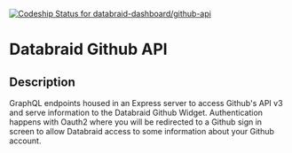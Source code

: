 [ ![Codeship Status for databraid-dashboard/github-api](https://app.codeship.com/projects/b1fbc110-60f4-0135-cb3b-76a002477897/status?branch=master)](https://app.codeship.com/projects/239611)

# Databraid Github API

## Description

GraphQL endpoints housed in an Express server to access Github's API v3 and serve information to the Databraid Github Widget. Authentication happens with Oauth2 where you will be redirected to a Github sign in screen to allow Databraid access to some information about your Github account.
